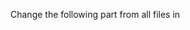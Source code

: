 Change the following part from all files in <script> --->
---->      const firebaseConfig = {
    				apiKey: "AIzaSyDOrXbn2PyvCmavHgdlBcPGvp3Gw6Igmgs",
    				authDomain: "ubawaterconservation.firebaseapp.com",
    				databaseURL: "https://ubawaterconservation-default-rtdb.firebaseio.com",
    				projectId: "ubawaterconservation",
    				storageBucket: "ubawaterconservation.appspot.com",
    				messagingSenderId: "320032211017",
    				appId: "1:320032211017:web:898f4ffb51a8550606ff98",
    				measurementId: "G-BXE99PC4K4"
    			 };
---->   Copy above contain from your firebase web app when create. 
        OR go to project settings then click on your web app then select CDN and copy this and paste it or replace it above code:)

       
